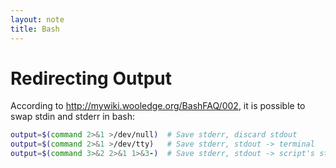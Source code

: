 ```yaml
---
layout: note
title: Bash
---
```


# Redirecting Output

According to http://mywiki.wooledge.org/BashFAQ/002, it is possible to swap stdin and stderr in bash:

~~~bash
output=$(command 2>&1 >/dev/null)  # Save stderr, discard stdout
output=$(command 2>&1 >/dev/tty)   # Save stderr, stdout -> terminal
output=$(command 3>&2 2>&1 1>&3-)  # Save stderr, stdout -> script's stderr
~~~
